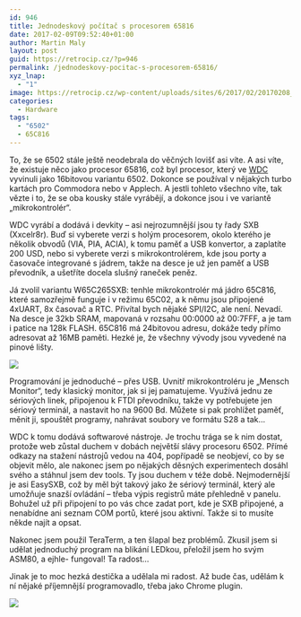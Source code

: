 ```yaml
---
id: 946
title: Jednodeskový počítač s procesorem 65816
date: 2017-02-09T09:52:40+01:00
author: Martin Maly
layout: post
guid: https://retrocip.cz/?p=946
permalink: /jednodeskovy-pocitac-s-procesorem-65816/
xyz_lnap:
  - "1"
image: https://retrocip.cz/wp-content/uploads/sites/6/2017/02/20170208_172413-600x198.jpg
categories:
  - Hardware
tags:
  - "6502"
  - 65C816
---
```

To, že se 6502 stále ještě neodebrala do věčných lovišť asi víte. A asi víte, že existuje něco jako procesor 65816, což byl procesor, který ve [WDC](https://westerndesigncenter.com/wdc/) vyvinuli jako 16bitovou variantu 6502. Dokonce se používal v nějakých turbo kartách pro Commodora nebo v Applech. A jestli tohleto všechno víte, tak vězte i to, že se oba kousky stále vyrábějí, a dokonce jsou i ve variantě &#8222;mikrokontrolér&#8220;.

WDC vyrábí a dodává i devkity &#8211; asi nejrozumnější jsou ty řady SXB (Xxcelr8r). Buď si vyberete verzi s holým procesorem, okolo kterého je několik obvodů (VIA, PIA, ACIA), k tomu paměť a USB konvertor, a zaplatíte 200 USD, nebo si vyberete verzi s mikrokontrolérem, kde jsou porty a časovače integrované s jádrem, takže na desce je už jen paměť a USB převodník, a ušetříte docela slušný raneček peněz.

Já zvolil variantu W65C265SXB: tenhle mikrokontrolér má jádro 65C816, které samozřejmě funguje i v režimu 65C02, a k němu jsou připojené 4xUART, 8x časovač a RTC. Přivítal bych nějaké SPI/I2C, ale není. Nevadí. Na desce je 32kb SRAM, mapovaná v rozsahu 00:0000 až 00:7FFF, a je tam i patice na 128k FLASH. 65C816 má 24bitovou adresu, dokáže tedy přímo adresovat až 16MB paměti. Hezké je, že všechny vývody jsou vyvedené na pinové lišty.

<a href="https://retrocip.cz/wp-content/uploads/sites/6/2017/02/20170208_172413.jpg" rel="lightbox">![](https://retrocip.cz/wp-content/uploads/sites/6/2017/02/20170208_172413.jpg)</a>

Programování je jednoduché &#8211; přes USB. Uvnitř mikrokontroléru je &#8222;Mensch Monitor&#8220;, tedy klasický monitor, jak si jej pamatujeme. Využívá jednu ze sériových linek, připojenou k FTDI převodníku, takže vy potřebujete jen sériový terminál, a nastavit ho na 9600 Bd. Můžete si pak prohlížet paměť, měnit ji, spouštět programy, nahrávat soubory ve formátu S28 a tak&#8230;

WDC k tomu dodává softwarové nástroje. Je trochu trága se k nim dostat, protože web zůstal duchem v dobách největší slávy procesoru 6502. Přímé odkazy na stažení nástrojů vedou na 404, popřípadě se neobjeví, co by se objevit mělo, ale nakonec jsem po nějakých děsných experimentech dosáhl svého a stáhnul jsem dev tools. Ty jsou duchem v téže době. Nejmodernější je asi EasySXB, což by měl být takový jako že sériový terminál, který ale umožňuje snazší ovládání &#8211; třeba výpis registrů máte přehledně v panelu. Bohužel už při připojení to po vás chce zadat port, kde je SXB připojené, a nenabídne ani seznam COM portů, které jsou aktivní. Takže si to musíte někde najít a opsat.

Nakonec jsem použil TeraTerm, a ten šlapal bez problémů. Zkusil jsem si udělat jednoduchý program na blikání LEDkou, přeložil jsem ho svým ASM80, a ejhle- fungoval! Ta radost&#8230;

Jinak je to moc hezká destička a udělala mi radost. Až bude čas, udělám k ní nějaké příjemnější programovadlo, třeba jako Chrome plugin.

<a href="https://retrocip.cz/wp-content/uploads/sites/6/2017/02/20170208_172422.jpg" rel="lightbox">![](https://retrocip.cz/wp-content/uploads/sites/6/2017/02/20170208_172422-366x650.jpg)</a>